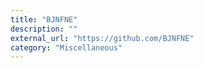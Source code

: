 ```yaml
---
title: "BJNFNE"
description: ""
external_url: "https://github.com/BJNFNE"
category: "Miscellaneous"
---
```

